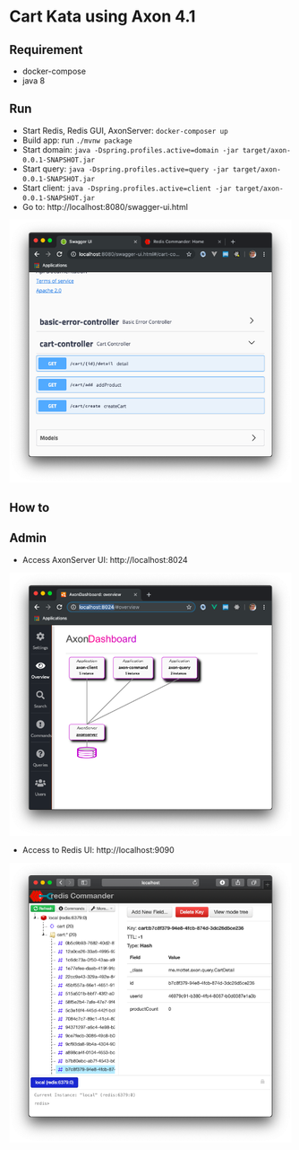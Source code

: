 # Cart Kata using Axon 4.1

## Requirement

* docker-compose
* java 8

## Run

* Start Redis, Redis GUI, AxonServer: `docker-composer up` 
* Build app: run `./mvnw package` 
* Start domain: `java -Dspring.profiles.active=domain -jar target/axon-0.0.1-SNAPSHOT.jar`
* Start query: `java -Dspring.profiles.active=query -jar target/axon-0.0.1-SNAPSHOT.jar`
* Start client: `java -Dspring.profiles.active=client -jar target/axon-0.0.1-SNAPSHOT.jar`
* Go to: http://localhost:8080/swagger-ui.html

![AxonServer](./static/swagger.png)

## How to


## Admin
* Access AxonServer UI: http://localhost:8024

![AxonServer](./static/axonserver.png)

* Access to Redis UI: http://localhost:9090

![Redis](./static/redis.png)
 

